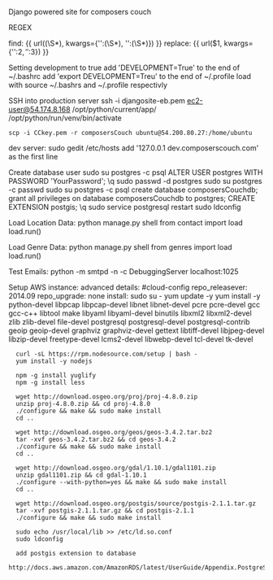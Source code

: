 Django powered site for composers couch

REGEX

find:
{{ url((\S*), kwargs={'':(\S*), '':(\S*)}) }}
replace:
{{ url($1, kwargs={'':$2, '':$3}) }}


Setting development to true
    add 'DEVELOPMENT=True' to the end of ~/.bashrc
    add 'export DEVELOPMENT=Treu' to the end of ~/.profile
    load with source ~/.bashrs and ~/.profile respectivly

SSH into production server
    ssh -i djangosite-eb.pem ec2-user@54.174.8.168
    /opt/python/current/app/
    /opt/python/run/venv/bin/activate

    scp -i CCkey.pem -r composersCouch ubuntu@54.200.80.27:/home/ubuntu

dev server:
    sudo gedit /etc/hosts
    add '127.0.0.1        dev.composerscouch.com' as the first line

Create database user
    sudo su postgres -c psql
        ALTER USER postgres WITH PASSWORD 'YourPassword';
        \q
    sudo passwd -d postgres
    sudo su postgres -c passwd
    sudo su postgres -c psql
        create database composersCouchdb;
        grant all privileges on database composersCouchdb to postgres;
        CREATE EXTENSION postgis;
        \q
    sudo service postgresql restart
    sudo ldconfig

Load Location Data:
    python manage.py shell
        from contact import load
        load.run()

Load Genre Data:
    python manage.py shell
        from genres import load
        load.run()

Test Emails:
    python -m smtpd -n -c DebuggingServer localhost:1025

Setup AWS instance:
    advanced details:
      #cloud-config
      repo_releasever: 2014.09
      repo_upgrade: none
    install:
      sudo su -
      yum update -y
      yum install -y python-devel libpcap libpcap-devel libnet libnet-devel pcre pcre-devel gcc gcc-c++ libtool make libyaml libyaml-devel binutils libxml2 libxml2-devel zlib zlib-devel file-devel postgresql postgresql-devel postgresql-contrib geoip geoip-devel graphviz graphviz-devel gettext libtiff-devel libjpeg-devel libzip-devel freetype-devel lcms2-devel libwebp-devel tcl-devel tk-devel

      curl -sL https://rpm.nodesource.com/setup | bash -
      yum install -y nodejs

      npm -g install yuglify
      npm -g install less

      wget http://download.osgeo.org/proj/proj-4.8.0.zip
      unzip proj-4.8.0.zip && cd proj-4.8.0
      ./configure && make && sudo make install
      cd ..

      wget http://download.osgeo.org/geos/geos-3.4.2.tar.bz2
      tar -xvf geos-3.4.2.tar.bz2 && cd geos-3.4.2
      ./configure && make && sudo make install
      cd ..

      wget http://download.osgeo.org/gdal/1.10.1/gdal1101.zip
      unzip gdal1101.zip && cd gdal-1.10.1
      ./configure --with-python=yes && make && sudo make install
      cd ..

      wget http://download.osgeo.org/postgis/source/postgis-2.1.1.tar.gz
      tar -xvf postgis-2.1.1.tar.gz && cd postgis-2.1.1
      ./configure && make && sudo make install

      sudo echo /usr/local/lib >> /etc/ld.so.conf
      sudo ldconfig

      add postgis extension to database
      http://docs.aws.amazon.com/AmazonRDS/latest/UserGuide/Appendix.PostgreSQL.CommonDBATasks.html#Appendix.PostgreSQL.CommonDBATasks.PostGIS
